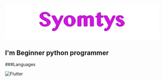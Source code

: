 ![Syomtys](https://github.com/Syomtys/Syomtys/blob/main/syomtys.png)


## I'm Beginner python programmer


###Languages 

![Flutter](https://img.shields.io/badge/-Python-e0dd12?style=for-the-badge&logo=python)
